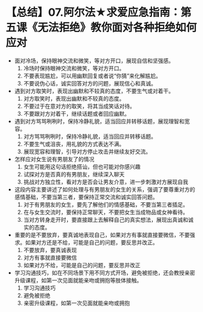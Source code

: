 # 【总结】07.阿尔法★求爱应急指南：第五课《无法拒绝》教你面对各种拒绝如何应对

-   面对冷场，保持眼神交流和微笑，等对方开口，展现自信和坚强感。
    1.  冷场时保持眼神交流和微笑，等对方开口。
    2.  不要表现尴尬，可以用幽默回复或者说“你猜”来化解尴尬。
    3.  不要说伪心话，诚实回答对方的问题，展现信心和真诚。
-   遇到对方取笑时，表现出幽默和不较真的态度，不要生气或对着干。
    1.  对方取笑时，表现出幽默和不较真的态度。
    2.  不要过于在意对方的取笑，将其当成笑话对待。
    3.  不要跟对方对着干，继续话题或者回应幽默。
-   遇到对方骂骂咧咧时，保持冷静礼貌，适当回应并转移话题，展现理智和宽容。
    1.  对方骂骂咧咧时，保持冷静礼貌，适当回应并转移话题。
    2.  不要生气或沮丧，用礼貌的方式表达不满。
    3.  展现宽容和理智，引导对方停止攻击并继续友好交流。
-   怎样应对女生说有男朋友了的情况
    1.  女生可能用这句话拒绝搭讪，但也可能对你感兴趣
    2.  试探对方是否真的有男朋友，继续深入聊天
    3.  挑战对方独立性，看对方是否会让男友介意，进一步刺激对方展现自我
-   这段内容主要讲述了如何处理与有男朋友的女生的关系，强调了要尊重对方的感情基础，不要当第三者，要保持正常交流和诚实回答问题。
    1.  对于有男朋友的女生，要先了解他们的情感基础，不要当第三者插足。
    2.  在与女生交流时，要保持正常聊天，不要把女生当成物品或女神看待。
    3.  当对方转身走开时，要直接跟上去解释自己的真实想法，展现出真诚和诚实的态度。
-   重要的是不要放弃，要真诚地表现自己，如果对方有事就直接要微信，不要强求。如果对方还是不给，可能是自己的问题，要反思并改正。
    1.  不要放弃，要真诚表现
    2.  对方有事就直接要微信
    3.  如果对方不给，可能是自己的问题，要反思并改正
-   学习沟通技巧，如在不同场景下用不同方式开场，避免被拒绝，还会教授亲密升级课程，如第一次见面就能亲吻或拥抱等肢体接触。
    1.  学习沟通技巧
    2.  避免被拒绝
    3.  亲密升级课程，如第一次见面就能亲吻或拥抱